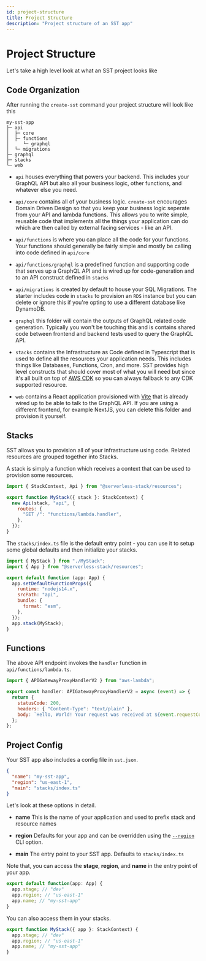 ```yaml
---
id: project-structure
title: Project Structure
description: "Project structure of an SST app"
---
```


# Project Structure
Let's take a high level look at what an SST project looks like

## Code Organization
After running the `create-sst` command your project structure will look like this

```
my-sst-app
├─ api
│  ├─ core
│  ├─ functions
│     └─ graphql
│  └─ migrations
├─ graphql
├─ stacks
└─ web
```

- `api` houses everything that powers your backend. This includes your GraphQL API but also all your business logic, other functions, and whatever else you need.

- `api/core` contains all of your business logic. `create-sst` encourages Domain Driven Design so that you keep your business logic seperate from your API and lambda functions. This allows you to write simple, reusable code that implements all the things your application can do which are then called by external facing services - like an API.

- `api/functions` is where you can place all the code for your functions. Your functions should generally be fairly simple and mostly be calling into code defined in `api/core`

- `api/functions/graphql` is a predefined function and supporting code that serves up a GraphQL API and is wired up for code-generation and to an API construct defined in `stacks`

- `api/migrations` is created by default to house your SQL Migrations. The starter includes code in `stacks` to provision an `RDS` instance but you can delete or ignore this if you're opting to use a different database like DynamoDB.

- `graphql` this folder will contain the outputs of GraphQL related code generation. Typically you won't be touching this and is contains shared code between frontend and backend tests used to query the GraphQL API.

- `stacks` contains the Infrastructure as Code defined in Typescript that is used to define all the resources your application needs. This includes things like Databases, Functions, Cron, and more. SST provides high level constructs that should cover most of what you will need but since it's all built on top of [AWS CDK](https://aws.amazon.com/cdk/) so you can always fallback to any CDK supported resource.

- `web` contains a React application provisioned with [Vite](https://vitejs.dev/) that is already wired up to be able to talk to the GraphQL API. If you are using a different frontend, for example NextJS, you can delete this folder and provision it yourself.

## Stacks

SST allows you to provision all of your infrastructure using code. Related resources are grouped together into Stacks.

A stack is simply a function which receives a context that can be used to provision some resources.

```js title="stacks/MyStack.js"
import { StackContext, Api } from "@serverless-stack/resources";

export function MyStack({ stack }: StackContext) {
  new Api(stack, "api", {
    routes: {
      "GET /": "functions/lambda.handler",
    },
  });
}
```

The `stacks/index.ts` file is the default entry point - you can use it to setup some global defaults and then initialize your stacks.

```js title="stacks/index.ts"
import { MyStack } from "./MyStack";
import { App } from "@serverless-stack/resources";

export default function (app: App) {
  app.setDefaultFunctionProps({
    runtime: "nodejs14.x",
    srcPath: "api",
    bundle: {
      format: "esm",
    },
  });
  app.stack(MyStack);
}
```

## Functions

The above API endpoint invokes the `handler` function in `api/functions/lambda.ts`. 

```js title="api/functions/lambda.ts"
import { APIGatewayProxyHandlerV2 } from "aws-lambda";

export const handler: APIGatewayProxyHandlerV2 = async (event) => {
  return {
    statusCode: 200,
    headers: { "Content-Type": "text/plain" },
    body: `Hello, World! Your request was received at ${event.requestContext.time}.`,
  };
};
```


## Project Config

Your SST app also includes a config file in `sst.json`.

```json title="sst.json"
{
  "name": "my-sst-app",
  "region": "us-east-1",
  "main": "stacks/index.ts"
}
```

Let's look at these options in detail.

- **name** This is the name of your application and used to prefix stack and resource names

- **region** Defaults for your app and can be overridden using the [`--region`](packages/cli.md#--region) CLI option.

- **main** The entry point to your SST app. Defaults to `stacks/index.ts`

Note that, you can access the **stage**, **region**, and **name** in the entry point of your app.

```js title="stacks/index.ts"
export default function(app: App) {
  app.stage; // "dev"
  app.region; // "us-east-1"
  app.name; // "my-sst-app"
}
```

You can also access them in your stacks.

```js title="stacks/MyStack.ts"
export function MyStack({ app }: StackContext) {
  app.stage; // "dev"
  app.region; // "us-east-1"
  app.name; // "my-sst-app"
}
```


